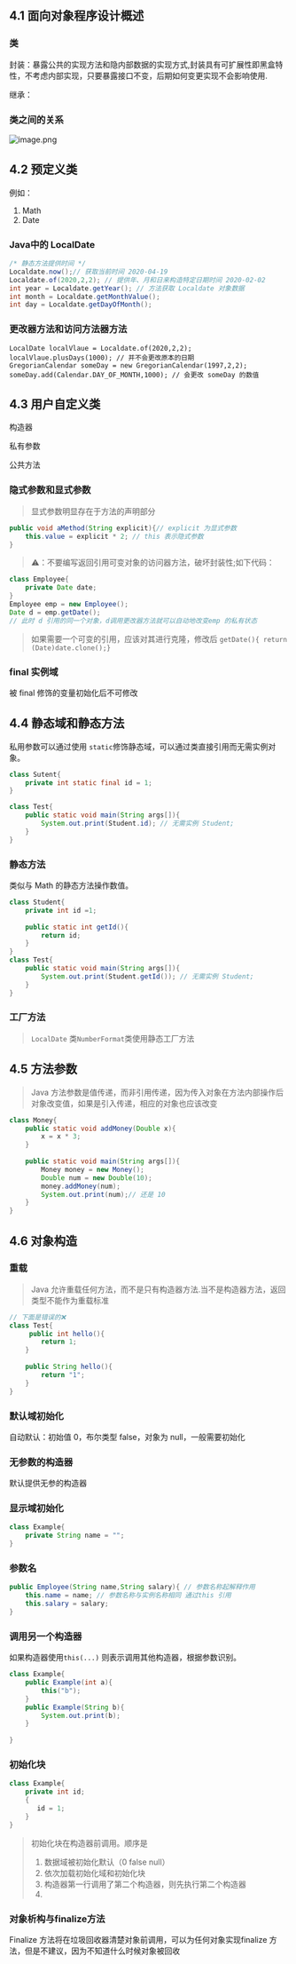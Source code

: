 ## 4.1 面向对象程序设计概述

### 类

封装：暴露公共的实现方法和隐内部数据的实现方式,封装具有可扩展性即黑盒特性，不考虑内部实现，只要暴露接口不变，后期如何变更实现不会影响使用.

继承：

### 类之间的关系

![image.png](http://ww1.sinaimg.cn/large/006rAlqhly1gdyymayl0oj31g60a8jtx.jpg)

## 4.2 预定义类

例如：

1. Math
2. Date

### Java中的 LocalDate

```java
/* 静态方法提供时间 */
Localdate.now();// 获取当前时间 2020-04-19
Localdate.of(2020,2,2); // 提供年、月和日来构造特定日期时间 2020-02-02
int year = Localdate.getYear(); // 方法获取 Localdate 对象数据
int month = Localdate.getMonthValue();
int day = Localdate.getDayOfMonth();

```

### 更改器方法和访问方法器方法

```
LocalDate localVlaue = Localdate.of(2020,2,2);
localVlaue.plusDays(1000); // 并不会更改原本的日期
GregorianCalendar someDay = new GregorianCalendar(1997,2,2);
someDay.add(Calendar.DAY_OF_MONTH,1000); // 会更改 someDay 的数值
```

## 4.3 用户自定义类

构造器

私有参数

公共方法



### 隐式参数和显式参数

> 显式参数明显存在于方法的声明部分

```java
public void aMethod(String explicit){// explicit 为显式参数
	this.value = explicit * 2; // this 表示隐式参数
}
```

> ⚠️：不要编写返回引用可变对象的访问器方法，破坏封装性;如下代码：

```java
class Employee{
    private Date date;
}
Employee emp = new Employee();
Date d = emp.getDate();
// 此时 d 引用的同一个对象，d调用更改器方法就可以自动地改变emp 的私有状态
```

> 如果需要一个可变的引用，应该对其进行克隆，修改后 `getDate(){ return (Date)date.clone();}`

### final 实例域

被 final 修饰的变量初始化后不可修改



## 4.4 静态域和静态方法

私用参数可以通过使用 `static`修饰静态域，可以通过类直接引用而无需实例对象。

```java
class Sutent{
	private int static final id = 1;
}

class Test{
    public static void main(String args[]){
    	System.out.print(Student.id); // 无需实例 Student;
	}
}
```

### 静态方法

类似与 Math 的静态方法操作数值。

```java
class Student{
    private int id =1;
    
    public static int getId(){
        return id;
    }
}
class Test{
    public static void main(String args[]){
    	System.out.print(Student.getId()); // 无需实例 Student;
	}
}

```

### 工厂方法

> `LocalDate` 类`NumberFormat`类使用静态工厂方法

## 4.5 方法参数

> Java 方法参数是值传递，而非引用传递，因为传入对象在方法内部操作后对象改变值，如果是引入传递，相应的对象也应该改变

```java
class Money{
    public static void addMoney(Double x){
        x = x * 3;
    }
    
    public static void main(String args[]){
        Money money = new Money();
        Double num = new Double(10);
        money.addMoney(num);
        System.out.print(num);// 还是 10
	}
}
```

## 4.6 对象构造



### 重载

> Java 允许重载任何方法，而不是只有构造器方法.当不是构造器方法，返回类型不能作为重载标准

```java
// 下面是错误的❌
class Test{
     public int hello(){
        return 1;    
    }
    
    public String hello(){
        return "1";
    }
}
```

### 默认域初始化

自动默认：初始值 0，布尔类型 false，对象为 null，一般需要初始化

### 无参数的构造器

默认提供无参的构造器

### 显示域初始化

```java
class Example{
    private String name = "";
}
```

### 参数名

```java
public Employee(String name,String salary){ // 参数名称起解释作用
    this.name = name; // 参数名称与实例名称相同 通过this 引用
    this.salary = salary;
}
```



### 调用另一个构造器

如果构造器使用`this(...)` 则表示调用其他构造器，根据参数识别。

```java
class Example{
    public Example(int a){
        this("b");
    }
    public Example(String b){
    	System.out.print(b);
    }
    
}
```



### 初始化块

```java
class Example{
	private int id;
	{
	   id = 1;
	}
}
```

> 初始化块在构造器前调用。顺序是
>
> 1. 数据域被初始化默认（0 false null）
> 2. 依次加载初始化域和初始化块
> 3. 构造器第一行调用了第二个构造器，则先执行第二个构造器
> 4. 

### 对象析构与finalize方法

Finalize 方法将在垃圾回收器清楚对象前调用，可以为任何对象实现finalize 方法，但是不建议，因为不知道什么时候对象被回收